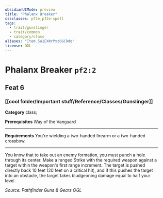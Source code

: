 ```yaml
---
obsidianUIMode: preview
title: "Phalanx Breaker"
cssclasses: pf2e,pf2e-spell
tags:
  - trait/gunslinger
  - trait/common
  - category/class
aliases: "Item.5a1EXWrPxzDGCDdq"
license: OGL
---
```

# Phalanx Breaker `pf2:2`
## Feat 6
### [[cool folder/Important stuff/Reference/Classes/Gunslinger]]

**Category** class; 



**Prerequisites** Way of the Vanguard
* * *
**Requirements** You're wielding a two-handed firearm or a two-handed crossbow.

* * *

You know that to take out an enemy formation, you must punch a hole through its center. Make a ranged Strike with the required weapon against a target within the weapon's first range increment. The target is pushed directly back 10 feet (20 feet on a critical hit), and if this pushes the target into an obstacle, the target takes bludgeoning damage equal to half your level.

*Source: Pathfinder Guns & Gears*
*OGL*